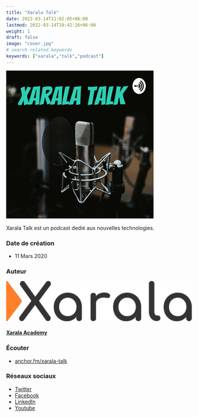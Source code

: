 ```yaml
---
title: "Xarala Talk"
date: 2022-03-14T11:02:05+06:00
lastmod: 2022-03-14T10:42:26+06:00
weight: 1
draft: false
image: "cover.jpg"
# search related keywords
keywords: ["xarala","talk","podcast"]
---
```


![Xarala Talk](cover.jpg "Xarala Talk")

Xarala Talk est un podcast dedié aux nouvelles technologies.

### Date de création

- 11 Mars 2020

### Auteur

![Xarala Academy](auteur.png "Xarala Academy")

#### [Xarala Academy](https://www.xarala.co)

### Écouter

- [anchor.fm/xarala-talk](https://anchor.fm/xarala-talk)

### Réseaux sociaux

- [Twitter](https://twitter.com/xaralatech)
- [Facebook](https://www.facebook.com/xarala)
- [LinkedIn](https://www.linkedin.com/company/xarala221/)
- [Youtube](https://www.youtube.com/channel/UCtzF4GCqstzrc6UWUNjlQiQ)
